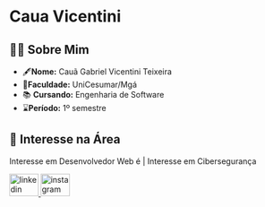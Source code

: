 # Caua Vicentini


## 👨‍🎓 Sobre Mim

- 🖋**Nome:** Cauã Gabriel Vicentini Teixeira
- 🏤**Faculdade:** UniCesumar/Mgá 
- 📚 **Cursando:** Engenharia de Software 
- ⌛**Período:** 1º semestre 

## 🚀 Interesse na Área

Interesse em Desenvolvedor Web é | Interesse em Cibersegurança

<div align="left">
  <a href="https://www.linkedin.com/in/cau%C3%A3-vicentini-3615a8362/" target="_blank">
    <img src="https://raw.githubusercontent.com/maurodesouza/profile-readme-generator/master/src/assets/icons/social/linkedin/default.svg" width="52" height="40" alt="linkedin logo"  />
  </a>
  <a href="https://www.instagram.com/cauagabriel478/" target="_blank">
    <img src="https://raw.githubusercontent.com/maurodesouza/profile-readme-generator/master/src/assets/icons/social/instagram/default.svg" width="52" height="40" alt="instagram logo"  />
  </a>
</div>
